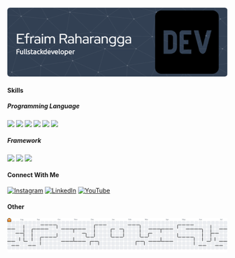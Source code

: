 <!--
**EfraimRaharangga/EfraimRaharangga** is a ✨ _special_ ✨ repository because its `README.md` (this file) appears on your GitHub profile.

Here are some ideas to get you started:

- 🔭 I’m currently working on ...
- 🌱 I’m currently learning ...
- 👯 I’m looking to collaborate on ...
- 🤔 I’m looking for help with ...
- 💬 Ask me about ...
- 📫 How to reach me: ...
- 😄 Pronouns: ...
- ⚡ Fun fact: ...
-->

![Header](img/dashboard.png)

<!-- - 🌱 I’m currently learning [**Laravel 12**](https://laravel.com/) Framework -->

#### Skills

##### Programming Language

<img src="https://img.shields.io/badge/HTML5-E34F26?style=for-the-badge&logo=html5&logoColor=white" />
<img src="https://img.shields.io/badge/CSS3-1572B6?style=for-the-badge&logo=css3&logoColor=white" />
<img src="https://img.shields.io/badge/PHP-777BB4?style=for-the-badge&logo=php&logoColor=white" />
<img src="https://img.shields.io/badge/JavaScript-323330?style=for-the-badge&logo=javascript&logoColor=F7DF1E" />
<img src="https://img.shields.io/badge/json-5E5C5C?style=for-the-badge&logo=json&logoColor=white" />
<img src="https://img.shields.io/badge/Python-FFD43B?style=for-the-badge&logo=python&logoColor=blue" />

##### Framework

<img src="https://img.shields.io/badge/Chart%20js-FF6384?style=for-the-badge&logo=chartdotjs&logoColor=white">
<img src="https://img.shields.io/badge/jQuery-0769AD?style=for-the-badge&logo=jquery&logoColor=white">
<img src="https://img.shields.io/badge/Laravel-FF2D20?style=for-the-badge&logo=laravel&logoColor=white">

#### Connect With Me

[![Instagram](https://img.shields.io/badge/Instagram-E4405F?style=for-the-badge&logo=instagram&logoColor=white)](https://www.instagram.com/_efraimr) [![LinkedIn](https://img.shields.io/badge/LinkedIn-0077B5?style=for-the-badge&logo=linkedin&logoColor=white)](https://www.linkedin.com/in/efraim-raharangga-6ba6501b4/) [![YouTube](https://img.shields.io/badge/YouTube-FF0000?style=for-the-badge&logo=youtube&logoColor=white)](https://www.youtube.com/@efraimraharangga)

<!-- #### GitHub Stat
![Efraim's GitHub stats](https://github-readme-stats.vercel.app/api?username=efraimraharangga&show_icons=true&theme=radical) -->

#### Other

<picture>
  <source media="(prefers-color-scheme: dark)" srcset="https://raw.githubusercontent.com/efraimraharangga/efraimraharangga/output/pacman-contribution-graph-dark.svg">
  <source media="(prefers-color-scheme: light)" srcset="https://raw.githubusercontent.com/efraimraharangga/efraimraharangga/output/pacman-contribution-graph.svg">
  <img alt="pacman contribution graph" src="https://raw.githubusercontent.com/efraimraharangga/efraimraharangga/output/pacman-contribution-graph.svg">
</picture>
